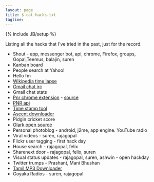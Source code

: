 ```yaml
---
layout: page
title: $ cat hacks.txt
tagline: 
---
```

{% include JB/setup %}

Listing all the hacks that I've tried in the past, just for the record.

* Shout - app, messenger bot, api, chrome, Firefox, groups, Gopal,Teemus, balajin, suren
* Kanban board
* People search at Yahoo!
* Hello fm
* [Wikipedia time lapse](http://en.wikipedia.org/wiki/File:YSR_Edits_Timelapse.ogv)
* [Gmail chat irc](http://chat.alagu.net/)
* Gmail chat stats
* [Pnr chrome extension](https://chrome.google.com/webstore/detail/pnr-status-watchlist/almdggoleggeecgelbjekpmefpohdjck?hl=en) - [source](https://github.com/alagu/pnr-chrome-extension)
* [PNR api](http://pnrapi.alagu.net/)
* [Time stamp tool](http://timestamp-tool.appspot.com/)
* [Ascent downloader](https://github.com/alagu/scripts/blob/master/ascent_downloader.py)
* Pidgin cricket score
* [Olark open source](https://github.com/alagu/opensource-olark)
* Personal photoblog - android, j2me, app engine. YouTube radio
* Viral videos - suren, rajagopal
* Flickr user tagging - first hack day
* House search - rajagopal, felix
* Sharenext door - rajagopal, felix, suren
* Visual status updates - rajagopal, suren, ashwin - open hackday
* Twitter trumps - Prashant, Mani Bhushan
* [Tamil MP3 Downloader](https://github.com/alagu/tamp3)
* Goyaka Radios - suren, rajagopal